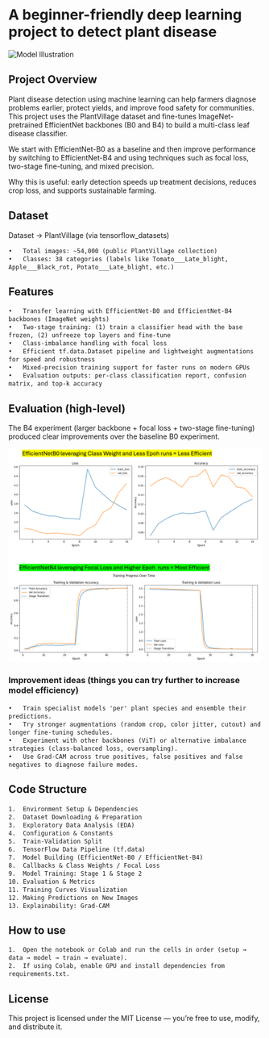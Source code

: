 # A beginner-friendly deep learning project to detect plant disease

![Model Illustration](https://github.com/debabratapruseth/plant-disease-ai/blob/main/PlantVillage%20Illustration.png)

## Project Overview

Plant disease detection using machine learning can help farmers diagnose problems earlier, protect yields, and improve food safety for communities. This project uses the PlantVillage dataset and fine-tunes ImageNet-pretrained EfficientNet backbones (B0 and B4) to build a multi-class leaf disease classifier.

We start with EfficientNet-B0 as a baseline and then improve performance by switching to EfficientNet-B4 and using techniques such as focal loss, two-stage fine-tuning, and mixed precision. 

Why this is useful: early detection speeds up treatment decisions, reduces crop loss, and supports sustainable farming.


## Dataset

Dataset → PlantVillage (via tensorflow_datasets)

	•	Total images: ~54,000 (public PlantVillage collection)
	•	Classes: 38 categories (labels like Tomato___Late_blight, Apple___Black_rot, Potato___Late_blight, etc.)



## Features

	•	Transfer learning with EfficientNet-B0 and EfficientNet-B4 backbones (ImageNet weights)
	•	Two-stage training: (1) train a classifier head with the base frozen, (2) unfreeze top layers and fine-tune
	•	Class-imbalance handling with focal loss
	•	Efficient tf.data.Dataset pipeline and lightweight augmentations for speed and robustness
	•	Mixed-precision training support for faster runs on modern GPUs
	•	Evaluation outputs: per-class classification report, confusion matrix, and top-k accuracy


## Evaluation (high-level)

The B4 experiment (larger backbone + focal loss + two-stage fine-tuning) produced clear improvements over the baseline B0 experiment.

 ![Model Illustration](https://github.com/debabratapruseth/Plant_disease_AI/blob/main/B0%20vs%20B4.png)
 

 ### Improvement ideas (things you can try further to increase model efficiency)
 
	•	Train specialist models 'per' plant species and ensemble their predictions.
	•	Try stronger augmentations (random crop, color jitter, cutout) and longer fine-tuning schedules.
	•	Experiment with other backbones (ViT) or alternative imbalance strategies (class-balanced loss, oversampling).
	•	Use Grad-CAM across true positives, false positives and false negatives to diagnose failure modes.

## Code Structure

	1.	Environment Setup & Dependencies
	2.	Dataset Downloading & Preparation
	3.	Exploratory Data Analysis (EDA)
	4.	Configuration & Constants
	5.	Train-Validation Split
	6.	TensorFlow Data Pipeline (tf.data)
	7.	Model Building (EfficientNet-B0 / EfficientNet-B4)
	8.	Callbacks & Class Weights / Focal Loss
	9.	Model Training: Stage 1 & Stage 2
	10.	Evaluation & Metrics
	11.	Training Curves Visualization
	12.	Making Predictions on New Images
	13.	Explainability: Grad-CAM


## How to use
	1.	Open the notebook or Colab and run the cells in order (setup → data → model → train → evaluate).
	2.	If using Colab, enable GPU and install dependencies from requirements.txt.


## License

This project is licensed under the MIT License — you’re free to use, modify, and distribute it.
